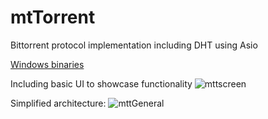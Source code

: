 # mtTorrent
Bittorrent protocol implementation including DHT using Asio

[Windows binaries](https://docs.google.com/uc?export=download&id=1HZHLIXKXn51aPE81rgLhcV1iTImd-JM-)

Including basic UI to showcase functionality
![mttscreen](https://user-images.githubusercontent.com/378856/81855283-71afcd80-955f-11ea-8b1d-05426bd21da5.png)

Simplified architecture:
![mttGeneral](https://user-images.githubusercontent.com/378856/81855285-72e0fa80-955f-11ea-8417-6246b894c438.png)
